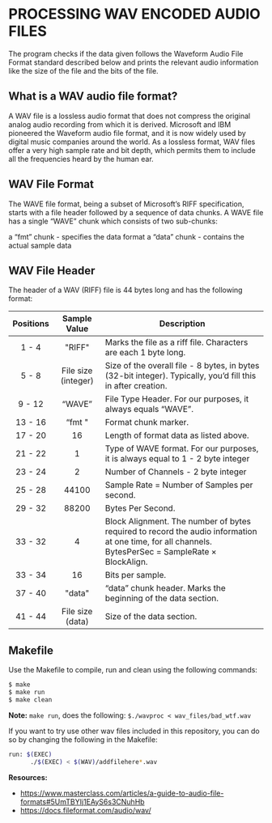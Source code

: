 # PROCESSING WAV ENCODED AUDIO FILES

The program checks if the data given follows the Waveform Audio File Format standard described below and prints the relevant audio information like the size of the file and the bits of the file.

## What is a WAV audio file format?
A WAV file is a lossless audio format that does not compress the original analog audio recording from which it is derived. Microsoft and IBM pioneered the Waveform audio file format, and it is now widely used by digital music companies around the world. As a lossless format, WAV files offer a very high sample rate and bit depth, which permits them to include all the frequencies heard by the human ear.

## WAV File Format
The WAVE file format, being a subset of Microsoft’s RIFF specification, starts with a file header followed by a sequence of data chunks. A WAVE file has a single “WAVE” chunk which consists of two sub-chunks:

a “fmt” chunk - specifies the data format
a “data” chunk - contains the actual sample data

## WAV File Header
The header of a WAV (RIFF) file is 44 bytes long and has the following format:

| Positions | Sample Value | Description |
| :-: | :-: | ----------- |
| 1 - 4  | "RIFF" | Marks the file as a riff file. Characters are each 1 byte long. |
| 5 - 8  | File size (integer) | Size of the overall file - 8 bytes, in bytes (32-bit integer). Typically, you’d fill this in after creation. |
| 9 - 12 | “WAVE” | File Type Header. For our purposes, it always equals “WAVE”. | 
| 13 - 16| “fmt " | Format chunk marker. |
| 17 - 20 | 16 | Length of format data as listed above. |
| 21 - 22 | 1 | Type of WAVE format. For our purposes, it is always equal to 1 - 2 byte integer |
| 23 - 24 | 2 | Number of Channels - 2 byte integer |
| 25 - 28 | 44100 | Sample Rate = Number of Samples per second. |
| 29 - 32 | 88200 | Bytes Per Second. |
| 33 - 32 | 4 | Block Alignment. The number of bytes required to record the audio information at one time, for all channels. BytesPerSec = SampleRate × BlockAlign.
| 33 - 34 | 16 | Bits per sample. |
| 37 - 40 | "data" | “data” chunk header. Marks the beginning of the data section. |
| 41 - 44 | File size (data) | Size of the data section. |

## Makefile

Use the Makefile to compile, run and clean using the following commands:

```bash
$ make 
$ make run
$ make clean
```
**Note:** `make run`, does the following: `$./wavproc < wav_files/bad_wtf.wav`

If you want to try use other wav files included in this repository, you can do so by changing the following in the Makefile:

```bash
run: $(EXEC)
	  ./$(EXEC) < $(WAV)/addfilehere*.wav
```

**Resources:**
- https://www.masterclass.com/articles/a-guide-to-audio-file-formats#5UmTBYIj1EAyS6s3CNuhHb 
- https://docs.fileformat.com/audio/wav/ 

